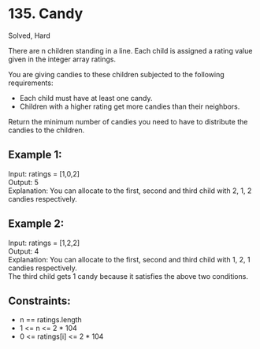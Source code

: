 # 135. Candy
Solved, Hard

There are n children standing in a line. Each child is assigned a rating value given in the integer array ratings.  

You are giving candies to these children subjected to the following requirements:  

* Each child must have at least one candy.
* Children with a higher rating get more candies than their neighbors.

Return the minimum number of candies you need to have to distribute the candies to the children.

Example 1:
---
Input: ratings = [1,0,2]  
Output: 5  
Explanation: You can allocate to the first, second and third child with 2, 1, 2 candies respectively.  

Example 2:
---
Input: ratings = [1,2,2]  
Output: 4  
Explanation: You can allocate to the first, second and third child with 1, 2, 1 candies respectively.  
The third child gets 1 candy because it satisfies the above two conditions.  
 

Constraints:
---
* n == ratings.length
* 1 <= n <= 2 * 104
* 0 <= ratings[i] <= 2 * 104
